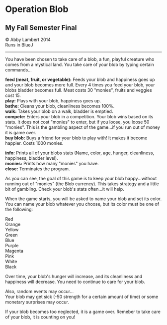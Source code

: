 # Operation Blob
## My Fall Semester Final
© Abby Lambert 2014  
Runs in BlueJ
***

You have been chosen to take care of a blob, a fun, playful creature who comes from a mystical land.  You take care of your blob by typing certain commands...  

**feed (meat, fruit, or vegetable):** Feeds your blob and happiness goes up and your blob becomes more full. Every 4 times you feed your blob, your blobs bladder becomes full. Meat costs 30 "monies", fruits and veggies cost 15.  
**play:** Plays with your blob, happiness goes up.  
**bathe:** Cleans your blob, cleanliness becomes 100%.  
**walk:** Takes your blob on a walk, bladder is emptied.  
**compete:** Enters your blob in a competition. Your blob wins based on its stats.  It does not cost "monies" to enter, but if you loose, you loose 50 "monies". This is the gambling aspect of the game...if you run out of money it is game over.  
**buy blob:** Buys a friend for your blob to play with!  It makes it become happier.  Costs 1000 monies.

**info:** Prints all of your blobs stats (Name, color, age, hunger, cleanliness, happiness, bladder level).  
**monies:** Prints how many "monies" you have.  
**close:** Terminates the program.

As you can see, the goal of this game is to keep your blob happy...without running out of "monies" (the Blob currency). This takes strategy and a little bit of gambling. Check your blob's stats often...it will help.

When the game starts, you will be asked to name your blob and set its color. You can name your blob whatever you choose, but its color must be one of the following:

Red  
Orange  
Yellow  
Green  
Blue  
Purple  
Magenta  
Pink  
White  
Black

Over time, your blob's hunger will increase, and its cleanliness and happiness will decrease. You need to continue to care for your blob.  

Also, random events may occur...  
Your blob may get sick (-50 strength for a certain amount of time) or some monetary surprises may occur. 

If your blob becomes too neglected, it is a game over.  Remeber to take care of your blob, it is counting on you!
